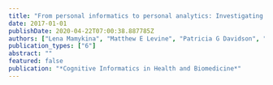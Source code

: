 ```yaml
---
title: "From personal informatics to personal analytics: Investigating how clinicians and patients reason about personal data generated with self-monitoring in diabetes"
date: 2017-01-01
publishDate: 2020-04-22T07:00:38.887785Z
authors: ["Lena Mamykina", "Matthew E Levine", "Patricia G Davidson", "Arlene M Smaldone", "Noemie Elhadad", "David J Albers"]
publication_types: ["6"]
abstract: ""
featured: false
publication: "*Cognitive Informatics in Health and Biomedicine*"
---
```


